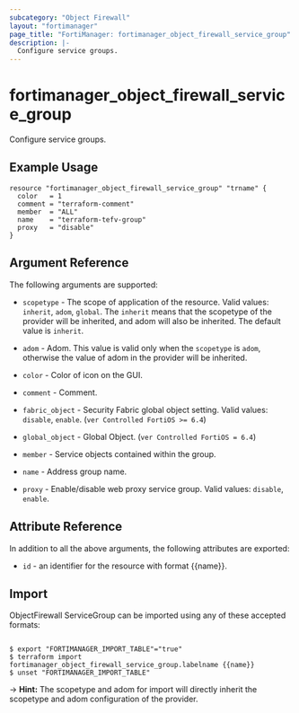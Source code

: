 ```yaml
---
subcategory: "Object Firewall"
layout: "fortimanager"
page_title: "FortiManager: fortimanager_object_firewall_service_group"
description: |-
  Configure service groups.
---
```


# fortimanager_object_firewall_service_group
Configure service groups.

## Example Usage

```hcl
resource "fortimanager_object_firewall_service_group" "trname" {
  color   = 1
  comment = "terraform-comment"
  member  = "ALL"
  name    = "terraform-tefv-group"
  proxy   = "disable"
}
```

## Argument Reference


The following arguments are supported:

* `scopetype` - The scope of application of the resource. Valid values: `inherit`, `adom`, `global`. The `inherit` means that the scopetype of the provider will be inherited, and adom will also be inherited. The default value is `inherit`.
* `adom` - Adom. This value is valid only when the `scopetype` is `adom`, otherwise the value of adom in the provider will be inherited.

* `color` - Color of icon on the GUI.
* `comment` - Comment.
* `fabric_object` - Security Fabric global object setting. Valid values: `disable`, `enable`.
 (`ver Controlled FortiOS >= 6.4`)
* `global_object` - Global Object. (`ver Controlled FortiOS = 6.4`)
* `member` - Service objects contained within the group.
* `name` - Address group name.
* `proxy` - Enable/disable web proxy service group. Valid values: `disable`, `enable`.



## Attribute Reference

In addition to all the above arguments, the following attributes are exported:
* `id` - an identifier for the resource with format {{name}}.

## Import

ObjectFirewall ServiceGroup can be imported using any of these accepted formats:
```

$ export "FORTIMANAGER_IMPORT_TABLE"="true"
$ terraform import fortimanager_object_firewall_service_group.labelname {{name}}
$ unset "FORTIMANAGER_IMPORT_TABLE"
```
-> **Hint:** The scopetype and adom for import will directly inherit the scopetype and adom configuration of the provider.
